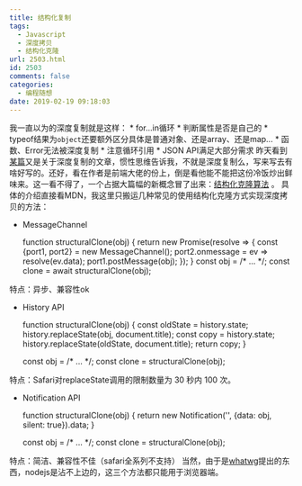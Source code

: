 ```yaml
---
title: 结构化复制
tags:
  - Javascript
  - 深度拷贝
  - 结构化克隆
url: 2503.html
id: 2503
comments: false
categories:
  - 编程随想
date: 2019-02-19 09:18:03
---
```


我一直以为的深度复制就是这样： \* for...in循环 * 判断属性是否是自己的 * typeof结果为`object`还要额外区分具体是普通对象、还是array、还是map... * 函数、Error无法被深度复制 * 注意循环引用 * JSON API满足大部分需求 昨天看到[某篇](https://zhuanlan.zhihu.com/p/33489557)又是关于深度复制的文章，惯性思维告诉我，不就是深度复制么，写来写去有啥好写的。还好，看在作者是前端大佬的份上，倒是看他能不能把这份冷饭炒出鲜味来。这一看不得了，一个占据大篇幅的新概念冒了出来：[结构化克隆算法](https://developer.mozilla.org/zh-CN/docs/Web/Guide/API/DOM/The_structured_clone_algorithm) 。 具体的介绍直接看MDN，我这里只搬运几种常见的使用结构化克隆方式实现深度拷贝的方法：

*   MessageChannel

    function structuralClone(obj) {
      return new Promise(resolve => {
        const {port1, port2} = new MessageChannel();
        port2.onmessage = ev => resolve(ev.data);
        port1.postMessage(obj);
      });
    }
    const obj = /* ... */;
    const clone = await structuralClone(obj);
    

特点：异步、兼容性ok

*   History API

    function structuralClone(obj) {
      const oldState = history.state;
      history.replaceState(obj, document.title);
      const copy = history.state;
      history.replaceState(oldState, document.title);
      return copy;
    }
    
    const obj = /* ... */;
    const clone = structuralClone(obj); 
    

特点：Safari对replaceState调用的限制数量为 30 秒内 100 次。

*   Notification API

    function structuralClone(obj) {
      return new Notification('', {data: obj, silent: true}).data;
    }
    
    const obj = /* ... */;
    const clone = structuralClone(obj);
    

特点：简洁、兼容性不佳（safari全系列不支持） 当然，由于是[whatwg](https://html.spec.whatwg.org/multipage/structured-data.html#structuredserializeinternal)提出的东西，nodejs是沾不上边的，这三个方法都只能用于浏览器端。